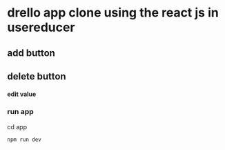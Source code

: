 

# drello app clone using the react js in usereducer
## add button
## delete button 
#### edit value
### run app 
cd app

```
npm run dev 
```